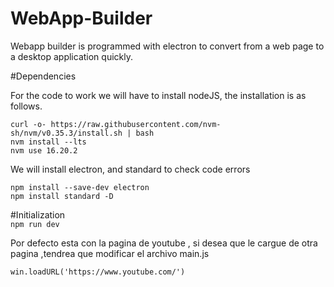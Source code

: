 # WebApp-Builder
Webapp builder is programmed with electron to convert from a web page to a desktop application quickly.

#Dependencies
<p>For the code to work we will have to install nodeJS, the installation is as follows.</p>
<code>curl -o- https://raw.githubusercontent.com/nvm-sh/nvm/v0.35.3/install.sh | bash </code><br>
<code>nvm install --lts </code><br>
<code>nvm use 16.20.2</code><br>

<p>We will install electron, and standard to check code errors</p>
<code>npm install --save-dev electron</code><br>
<code>npm install standard -D</code><br>

#Initialization<br>
<code>npm run dev</code>

<p>Por defecto esta con la pagina de youtube , si desea que le cargue de otra pagina ,tendrea que modificar el archivo main.js</p>
<code>win.loadURL('https://www.youtube.com/') </code>

